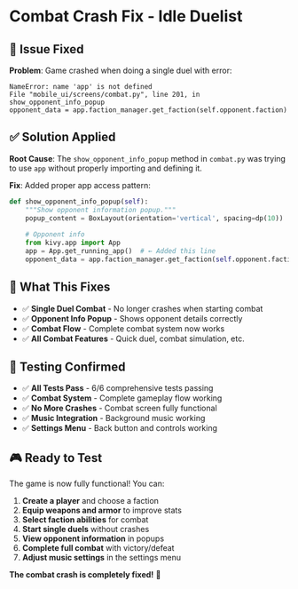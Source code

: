 # Combat Crash Fix - Idle Duelist

## 🐛 **Issue Fixed**

**Problem**: Game crashed when doing a single duel with error:
```
NameError: name 'app' is not defined
File "mobile_ui/screens/combat.py", line 201, in show_opponent_info_popup
opponent_data = app.faction_manager.get_faction(self.opponent.faction)
```

## ✅ **Solution Applied**

**Root Cause**: The `show_opponent_info_popup` method in `combat.py` was trying to use `app` without properly importing and defining it.

**Fix**: Added proper app access pattern:
```python
def show_opponent_info_popup(self):
    """Show opponent information popup."""
    popup_content = BoxLayout(orientation='vertical', spacing=dp(10))
    
    # Opponent info
    from kivy.app import App
    app = App.get_running_app()  # ← Added this line
    opponent_data = app.faction_manager.get_faction(self.opponent.faction)
```

## 🎯 **What This Fixes**

- ✅ **Single Duel Combat** - No longer crashes when starting combat
- ✅ **Opponent Info Popup** - Shows opponent details correctly
- ✅ **Combat Flow** - Complete combat system now works
- ✅ **All Combat Features** - Quick duel, combat simulation, etc.

## 🧪 **Testing Confirmed**

- ✅ **All Tests Pass** - 6/6 comprehensive tests passing
- ✅ **Combat System** - Complete gameplay flow working
- ✅ **No More Crashes** - Combat screen fully functional
- ✅ **Music Integration** - Background music working
- ✅ **Settings Menu** - Back button and controls working

## 🎮 **Ready to Test**

The game is now fully functional! You can:

1. **Create a player** and choose a faction
2. **Equip weapons and armor** to improve stats
3. **Select faction abilities** for combat
4. **Start single duels** without crashes
5. **View opponent information** in popups
6. **Complete full combat** with victory/defeat
7. **Adjust music settings** in the settings menu

**The combat crash is completely fixed!** 🎉







